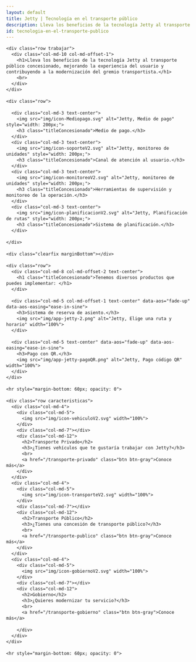 ```yaml
---
layout: default
title: Jetty | Tecnología en el transporte público
description: Lleva los beneficios de la tecnología Jetty al transporte público concesionado.
id: tecnologia-en-el-transporte-publico
---
```


<div class="container-fluid gradient">
  <div class="container concesionado">

    <div class="row trabajar">
      <div class="col-md-10 col-md-offset-1">
        <h1>Lleva los beneficios de la tecnología Jetty al transporte público concesionado, mejorando la experiencia del usuario y contribuyendo a la modernización del gremio transportista.</h1>
        <br>
      </div>
    </div>

    <div class="row">

      <div class="col-md-3 text-center">
        <img src="img/icon-Mediopago.svg" alt="Jetty, Medio de pago" style="width: 200px;">
        <h3 class="titleConcesionado">Medio de pago.</h3>
      </div>
      <div class="col-md-3 text-center">
        <img src="img/icon-soporteV2.svg" alt="Jetty, monitoreo de unidades" style="width: 200px;">
        <h3 class="titleConcesionado">Canal de atención al usuario.</h3>
      </div>
      <div class="col-md-3 text-center">
        <img src="img/icon-monitoreoV2.svg" alt="Jetty, monitoreo de unidades" style="width: 200px;">
        <h3 class="titleConcesionado">Herramientas de supervisión y monitoreo de la operación.</h3>
      </div>
      <div class="col-md-3 text-center">
        <img src="img/icon-planificacionV2.svg" alt="Jetty, Planificación de rutas" style="width: 200px;">
        <h3 class="titleConcesionado">Sistema de planificación.</h3>
      </div>

    </div>

    <div class="clearfix marginBottom"></div>

    <div class="row">
      <div class="col-md-8 col-md-offset-2 text-center">
        <h1 class="titleConcesionado">Tenemos diversos productos que puedes implementar: </h1>
      </div>

      <div class="col-md-5 col-md-offset-1 text-center" data-aos="fade-up" data-aos-easing="ease-in-sine">
        <h3>Sistema de reserva de asiento.</h3>
        <img src="img/app-jetty-2.png" alt="Jetty, Elige una ruta y horario" width="100%">
      </div>

      <div class="col-md-5 text-center" data-aos="fade-up" data-aos-easing="ease-in-sine">
        <h3>Pago con QR.</h3>
        <img src="img/app-jetty-pagoQR.png" alt="Jetty, Pago código QR" width="100%">
      </div>
    </div>

    <hr style="margin-bottom: 60px; opacity: 0">

    <div class="row caracteristicas">
      <div class="col-md-4">
        <div class="col-md-5">
          <img src="img/icon-vehiculoV2.svg" width="100%">
        </div>
        <div class="col-md-7"></div>
        <div class="col-md-12">
          <h2>Transporte Privado</h2>
          <h3>¿Tienes vehículos que te gustaría trabajar con Jetty?</h3>
          <br>
          <a href="/transporte-privado" class="btn btn-gray">Conoce más</a>
        </div>
      </div>
      <div class="col-md-4">
        <div class="col-md-5">
          <img src="img/icon-transporteV2.svg" width="100%">
        </div>
        <div class="col-md-7"></div>
        <div class="col-md-12">
          <h2>Transporte Público</h2>
          <h3>¿Tienes una concesión de transporte público?</h3>
          <br>
          <a href="/transporte-publico" class="btn btn-gray">Conoce más</a>
        </div>
      </div>
      <div class="col-md-4">
        <div class="col-md-5">
          <img src="img/icon-gobiernoV2.svg" width="100%">
        </div>
        <div class="col-md-7"></div>
        <div class="col-md-12">
          <h2>Gobierno</h2>
          <h3>¿Quieres modernizar tu servicio?</h3>
          <br>
          <a href="/transporte-gobierno" class="btn btn-gray">Conoce más</a>

        </div>
      </div>
    </div>

    <hr style="margin-bottom: 60px; opacity: 0">

  </div>
</div>

